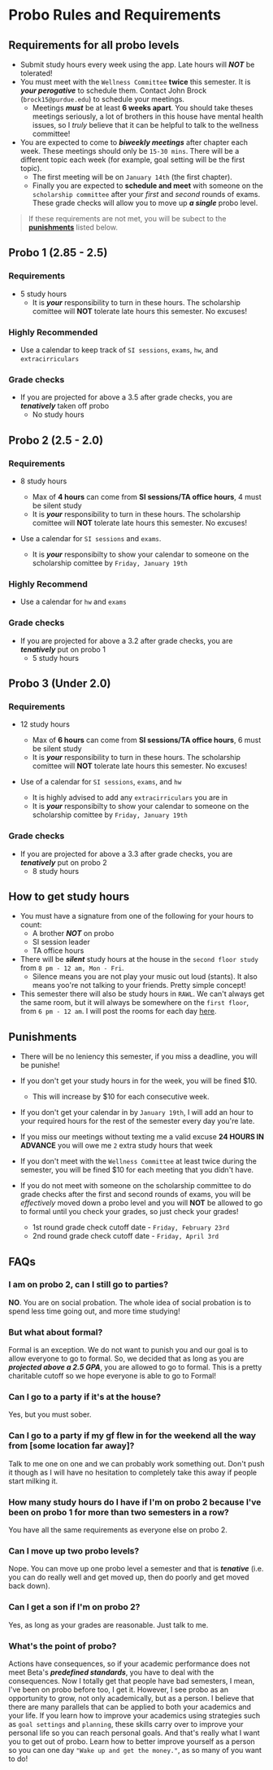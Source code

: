 # Probo Rules and Requirements

## Requirements for all probo levels

- Submit study hours every week using the app. Late hours will ***NOT*** be tolerated!
- You must meet with the `Wellness Committee` **twice** this semester. It is ***your perogative*** to schedule them. Contact John Brock (`brock15@purdue.edu`) to schedule your meetings. 
	- Meetings ***must*** be at least **6 weeks apart**. You should take theses meetings seriously, a lot of brothers in this house have mental health issues, so I *truly* believe that it can be helpful to talk to the wellness committee!
- You are expected to come to ***biweekly meetings*** after chapter each week. These meetings should only be `15-30 mins`. There will be a different topic each week (for example, goal setting will be the first topic).
	- The first meeting will be on `January 14th` (the first chapter).
	- Finally you are expected to **schedule and meet** with someone on the `scholarship committee` after your *first* and *second* rounds of exams. These grade checks will allow you to move up ***a single*** probo level.


> If these requirements are not met, you will be subect to the [**punishments**](#punishments) listed below. 

## Probo 1 (2.85 - 2.5)

### Requirements 

- 5 study hours
  - It is ***your*** responsibility to turn in these hours. The scholarship comittee will **NOT** tolerate late hours this semester. No excuses!

### Highly Recommended

- Use a calendar to keep track of `SI sessions`, `exams`, `hw`, and `extracirriculars`

### Grade checks

- If you are projected for above a 3.5 after grade checks, you are ***tenatively*** taken off probo
  - No study hours
  
## Probo 2 (2.5 - 2.0)

### Requirements

- 8 study hours
  - Max of **4 hours** can come from **SI sessions/TA office hours**, 4 must be silent study
  - It is ***your*** responsibility to turn in these hours. The scholarship comittee will **NOT** tolerate late hours this semester. No excuses!
  
- Use a calendar for `SI sessions` and `exams`.
  - It is ***your*** responsibilty to show your calendar to someone on the scholarship comittee by `Friday, January 19th`

### Highly Recommend
- Use a calendar for `hw` and `exams`

### Grade checks

- If you are projected for above a 3.2 after grade checks, you are ***tenatively*** put on probo 1
  - 5 study hours


## Probo 3 (Under 2.0)

### Requirements

- 12 study hours
	- Max of **6 hours** can come from **SI sessions/TA office hours**, 6 must be silent study
	- It is ***your*** responsibility to turn in these hours. The scholarship comittee will **NOT** tolerate late hours this semester. No excuses!

- Use of a calendar for `SI sessions`, `exams`, and `hw`
	- It is highly advised to add any `extracirriculars` you are in
	- It is ***your*** responsibilty to show your calendar to someone on the scholarship comittee by `Friday, January 19th`

### Grade checks

- If you are projected for above a 3.3 after grade checks, you are ***tenatively*** put on probo 2
  - 8 study hours

## How to get study hours

- You must have a signature from one of the following for your hours to count:
	- A brother ***NOT*** on probo
	- SI session leader
	- TA office hours
- There will be ***silent*** study hours at the house in the `second floor study` from `8 pm - 12 am, Mon - Fri`.
	- Silence means you are not play your music out loud (stants). It also means yoo're not talking to your friends. Pretty simple concept!
- This semester there will also be study hours in `RAWL`. We can't always get the same room, but it will always be somewhere on the `first floor`, from `6 pm - 12 am`. I will post the rooms for each day [here]().

## Punishments

- There will be no leniency this semester, if you miss a deadline, you will be punishe!

- If you don't get your study hours in for the week, you will be fined $10.
	- This will increase by $10 for each consecutive week.

- If you don't get your calendar in by `January 19th`, I will add an hour to your required hours for the rest of the semester every day you're late.

- If you miss our meetings without texting me a valid excuse **24 HOURS IN ADVANCE** you will owe me `2` extra study hours that week

- If you don't meet with the `Wellness Committee` at least twice during the semester, you will be fined $10 for each meeting that you didn't have.

- If you do not meet with someone on the scholarship committee to do grade checks after the first and second rounds of exams, you will be *effectively* moved down a probo level and you will **NOT** be allowed to go to formal until you check your grades, so just check your grades!
	- 1st round grade check cutoff date - `Friday, February 23rd`
	- 2nd round grade check cutoff date - `Friday, April 3rd`

## FAQs

### I am on probo 2, can I still go to parties?

**NO**. You are on social probation. The whole idea of social probation is to spend less time going out, and more time studying!

### But what about formal?

Formal is an exception. We do not want to punish you and our goal is to allow everyone to go to formal. So, we decided that as long as you are ***projected above a 2.5 GPA***, you are allowed to go to formal. This is a pretty charitable cutoff so we hope everyone is able to go to Formal!

### Can I go to a party if it's at the house?

Yes, but you must sober.

### Can I go to a party if my gf flew in for the weekend all the way from [some location far away]?

Talk to me one on one and we can probably work something out. Don't push it though as I will have no hesitation to completely take this away if people start milking it.

### How many study hours do I have if I'm on probo 2 because I've been on probo 1 for more than two semesters in a row?

You have all the same requirements as everyone else on probo 2.

### Can I move up two probo levels?

Nope. You can move up one probo level a semester and that is ***tenative*** (i.e. you can do really well and get moved up, then do poorly and get moved back down).

### Can I get a son if I'm on probo 2? 

Yes, as long as your grades are reasonable. Just talk to me.

### What's the point of probo?

Actions have consequences, so if your academic performance does not meet Beta's ***predefined standards***, you have to deal with the consequences. Now I totally get that people have bad semesters, I mean, I've been on probo before too, I get it. However, I see probo as an opportunity to grow, not only academically, but as a person. I believe that there are many parallels that can be applied to both your academics and your life. If you learn how to improve your academics using strategies such as `goal settings` and `planning`, these skills carry over to improve your personal life so you can reach personal goals. And that's really what I want you to get out of probo. Learn how to better improve yourself as a person so you can one day `"Wake up and get the money."`, as so many of you want to do!

